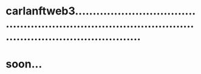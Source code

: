 # carlanftweb3.............................................................................................................................
# soon...
